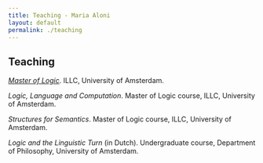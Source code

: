 ```yaml
---
title: Teaching - Maria Aloni
layout: default
permalink: ./teaching
---
```


## Teaching

*[Master of Logic](https://msclogic.illc.uva.nl)*. ILLC, University of Amsterdam.

*Logic, Language and Computation*. Master of Logic course, ILLC, University of Amsterdam.

*Structures for Semantics*. Master of Logic course, ILLC, University of Amsterdam.

*Logic and the Linguistic Turn* (in Dutch). Undergraduate course, Department of Philosophy, University of Amsterdam.


